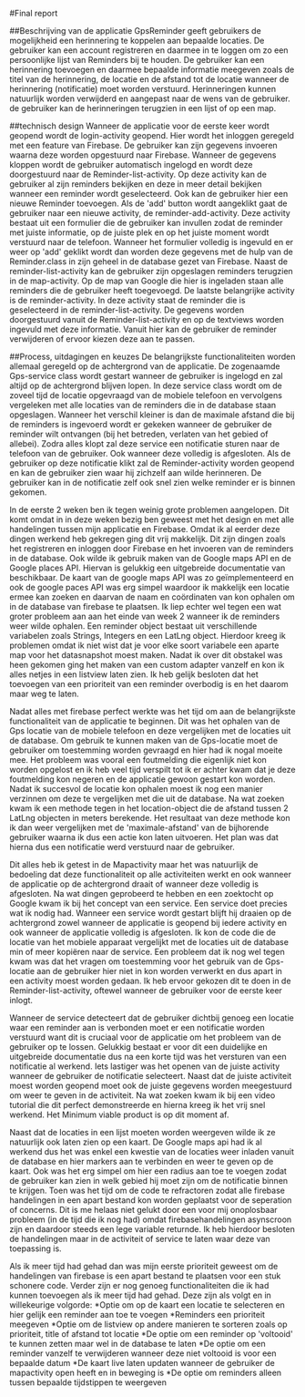 #Final report

##Beschrijving van de applicatie
GpsReminder geeft gebruikers de mogelijkheid een herinnering te koppelen aan bepaalde locaties. De gebruiker kan een account registreren en daarmee in te loggen om zo een persoonlijke lijst van Reminders bij te houden. De gebruiker kan een herinnering toevoegen en daarmee bepaalde informatie meegeven zoals de titel van de herinnering, de locatie en de afstand tot de locatie wanneer de herinnering (notificatie) moet worden verstuurd. Herinneringen kunnen natuurlijk worden verwijderd en aangepast naar de wens van de gebruiker. de gebruiker kan de herinneringen terugzien in een lijst of op een map.

##technisch design
Wanneer de applicatie voor de eerste keer wordt geopend wordt de login-activity geopend. Hier wordt het inloggen geregeld met een feature van Firebase. De gebruiker kan zijn gegevens invoeren waarna deze worden opgestuurd naar Firebase. Wanneer de gegevens kloppen wordt de gebruiker automatisch ingelogd en wordt deze doorgestuurd naar de Reminder-list-activity. Op deze activity kan de gebruiker al zijn reminders bekijken en deze in meer detail bekijken wanneer een reminder wordt geselecteerd. Ook kan de gebruiker hier een nieuwe Reminder toevoegen. Als de 'add' button wordt aangeklikt gaat de gebruiker naar een nieuwe activity, de reminder-add-activity. 
Deze activity bestaat uit een formulier die de gebruiker kan invullen zodat de reminder met juiste informatie, op de juiste plek en op het juiste moment wordt verstuurd naar de telefoon. Wanneer het formulier volledig is ingevuld en er weer op 'add' geklikt wordt dan worden deze gegevens met de hulp van de Reminder.class in zijn geheel in de database gezet van Firebase. Naast de reminder-list-activity kan de gebruiker zijn opgeslagen reminders terugzien in de map-activity. Op de map van Google die hier is ingeladen staan alle reminders die de gebruiker heeft toegevoegd. De laatste belangrijke activity is de reminder-activity. In deze activity staat de reminder die is geselecteerd in de reminder-list-activity. De gegevens worden doorgestuurd vanuit de Reminder-list-activity en op de textviews worden ingevuld met deze informatie. Vanuit hier kan de gebruiker de reminder verwijderen of ervoor kiezen deze aan te passen.

##Process, uitdagingen en keuzes
De belangrijkste functionaliteiten worden allemaal geregeld op de achtergrond van de applicatie. De zogenaamde Gps-service class wordt gestart wanneer de gebruiker is ingelogd en zal altijd op de achtergrond  blijven lopen. In deze service class wordt om de zoveel tijd de locatie opgevraagd van de mobiele telefoon en vervolgens vergeleken met alle locaties van de reminders die in de database staan opgeslagen. Wanneer het verschil kleiner is dan de maximale afstand die bij de reminders is ingevoerd wordt er gekeken wanneer de gebruiker de reminder wilt ontvangen (bij het betreden, verlaten van het gebied of allebei). Zodra alles klopt zal deze service een notificatie sturen naar de telefoon van de gebruiker. Ook wanneer deze volledig is afgesloten. Als de gebruiker op deze notificatie klikt zal de Reminder-activity worden geopend en kan de gebruiker zien waar hij zichzelf aan wilde herinneren. De gebruiker kan in de notificatie zelf ook snel zien welke reminder er is binnen gekomen.

In de eerste 2 weken ben ik tegen weinig grote problemen aangelopen. Dit komt omdat in in deze weken bezig ben geweest met het design en met alle handelingen tussen mijn applicatie en Firebase. Omdat ik al eerder deze dingen werkend heb gekregen ging dit vrij makkelijk. Dit zijn dingen zoals het registreren en inloggen door Firebase en het invoeren van de reminders in de database. Ook wilde ik gebruik maken van de Google maps API en de Google places API. Hiervan is gelukkig een uitgebreide documentatie van beschikbaar. De kaart van de google maps API was zo geïmplementeerd en ook de google paces API was erg simpel waardoor ik makkelijk een locatie ermee kan zoeken en daarvan de naam en coördinaten van kon ophalen om in de database van firebase te plaatsen.  Ik liep echter wel tegen een wat groter probleem aan aan het einde van week 2 wanneer ik de reminders weer wilde ophalen. Een reminder object bestaat uit verschillende variabelen zoals Strings, Integers en een LatLng object. Hierdoor kreeg ik problemen omdat ik niet wist dat je voor elke soort variabele een aparte map voor het datasnapshot moest maken. Nadat ik over dit obstakel was heen gekomen ging het maken van een custom adapter vanzelf en kon ik alles netjes in een listview laten zien. Ik heb gelijk besloten dat het toevoegen van een prioriteit van een reminder overbodig is en het daarom maar weg te laten. 

Nadat alles met firebase perfect werkte was het tijd om aan de belangrijkste functionaliteit van de applicatie te beginnen. Dit was het ophalen van de Gps locatie van de mobiele telefoon en deze vergelijken met de locaties uit de database. Om gebruik te kunnen maken van de Gps-locatie moet de gebruiker om toestemming worden gevraagd en hier had ik nogal moeite mee. Het probleem was vooral een foutmelding die eigenlijk niet kon worden opgelost en ik heb veel tijd verspilt tot ik er achter kwam dat je deze foutmelding kon negeren en de applicatie gewoon gestart kon worden. Nadat ik succesvol de locatie kon ophalen moest ik nog een manier verzinnen om deze te vergelijken met die uit de database. Na wat zoeken kwam ik een methode tegen in het location-object die de afstand tussen 2 LatLng objecten in meters berekende. Het resultaat van deze methode kon ik dan weer vergelijken met de 'maximale-afstand' van de bijhorende gebruiker waarna ik dus een actie kon laten uitvoeren. Het plan was dat hierna dus een notificatie werd verstuurd naar de gebruiker.

Dit alles heb ik getest in de Mapactivity maar het was natuurlijk de bedoeling dat deze functionaliteit op alle activiteiten werkt en ook wanneer de applicatie op de achtergrond draait of wanneer deze volledig is afgesloten. Na wat dingen geprobeerd te hebben en een zoektocht op Google kwam ik bij het concept van een service. Een service doet precies wat ik nodig had. Wanneer een service wordt gestart blijft hij draaien op de achtergrond zowel wanneer de applicatie is geopend bij iedere activity en ook wanneer de applicatie volledig is afgesloten. Ik kon de code die de locatie van het mobiele apparaat vergelijkt met de locaties uit de database min of meer kopiëren  naar de service. Een probleem dat ik nog wel tegen kwam was dat het vragen om toestemming voor het gebruik van de Gps-locatie aan de gebruiker hier niet in kon worden verwerkt en dus apart in een activity moest worden gedaan. Ik heb ervoor gekozen dit te doen in de Reminder-list-activity, oftewel wanneer de gebruiker voor de eerste keer inlogt. 

Wanneer de service detecteert dat de gebruiker dichtbij genoeg een locatie waar een reminder aan is verbonden moet er een notificatie worden verstuurd want dit is cruciaal voor de applicatie om het probleem van de gebruiker op te lossen. Gelukkig bestaat er voor dit een duidelijke en uitgebreide documentatie dus na een korte tijd was het versturen van een notificatie al werkend. Iets lastiger was het openen van de juiste activity wanneer de gebruiker de notificatie selecteert. Naast dat de juiste activiteit moest worden geopend moet ook de juiste gegevens worden meegestuurd om weer te geven in de activiteit. Na wat zoeken kwam ik bij een video tutorial die dit perfect demonstreerde en hierna kreeg ik het vrij snel werkend. Het Minimum viable product is op dit moment af. 

Naast dat de locaties in een lijst moeten worden weergeven wilde ik ze natuurlijk ook laten zien op een kaart. De Google maps api had ik al werkend dus het was enkel een kwestie van de locaties weer inladen vanuit de database en hier markers aan te verbinden en weer te geven op de kaart. Ook was het erg simpel om hier een radius aan toe te voegen zodat de gebruiker kan zien in welk gebied hij moet zijn om de notificatie binnen te krijgen. Toen was het tijd om de code te refractoren zodat alle firebase handelingen in een apart bestand kon worden geplaatst voor de seperation of concerns. Dit is me helaas niet gelukt door een voor mij onoplosbaar probleem (in de tijd die ik nog had) omdat firebasehandelingen asynscroon zijn en daardoor steeds een lege variable returnde. Ik heb hierdoor besloten
de handelingen maar in de activiteit of service te laten waar deze van toepassing is.

Als ik meer tijd had gehad dan was mijn eerste prioriteit geweest om de handelingen van firebase is een apart bestand te plaatsen voor een stuk schonere code. Verder zijn er nog genoeg functionaliteiten die ik had kunnen toevoegen als ik meer tijd had gehad. Deze zijn als volgt en in willekeurige volgorde:
*Optie om op de kaart een locatie te selecteren en hier gelijk een reminder aan toe te voegen
*Reminders een prioriteit meegeven
*Optie om de listview op andere manieren te sorteren zoals op prioriteit, title of afstand tot locatie
*De optie om een reminder op 'voltooid' te kunnen zetten maar wel in de database te laten
*De optie om een reminder vanzelf te verwijderen wanneer deze niet voltooid is voor een bepaalde datum
*De kaart live laten updaten wanneer de gebruiker de mapactivity open heeft en in beweging is
*De optie om reminders alleen tussen bepaalde tijdstippen te weergeven
